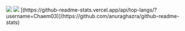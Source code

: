 

<img src="https://capsule-render.vercel.app/api?type=waving&color=D0A9F5&height=150&section=header" />
<img src="https://capsule-render.vercel.app/api?type=waving&color=D0A9F5&height=150&section=footer" />
[(https://github-readme-stats.vercel.app/api/top-langs/?username=Chaem03)](https://github.com/anuraghazra/github-readme-stats)

<!--
**Chaem03/Chaem03** is a ✨ _special_ ✨ repository because its `README.md` (this file) appears on your GitHub profile.

Here are some ideas to get you started:

- 🔭 I’m currently working on ...
- 🌱 I’m currently learning ...
- 👯 I’m looking to collaborate on ...
- 🤔 I’m looking for help with ...
- 💬 Ask me about ...
- 📫 How to reach me: ...
- 😄 Pronouns: ...
- ⚡ Fun fact: ...
-->
